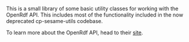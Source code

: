 This is a small library of some basic utility classes for working with the OpenRdf API.  This includes most of the functionality included in the now deprecated cp-sesame-utils codebase.

To learn more about the OpenRdf API, head to their [site](http://openrdf.org).